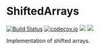 # ShiftedArrays

[![Build Status](https://travis-ci.org/JuliaArrays/ShiftedArrays.jl.svg?branch=master)](https://travis-ci.org/JuliaArrays/ShiftedArrays.jl)
[![codecov.io](http://codecov.io/github/JuliaArrays/ShiftedArrays.jl/coverage.svg?branch=master)](http://codecov.io/github/JuliaArrays/ShiftedArrays.jl?branch=master)
[![](https://img.shields.io/badge/docs-stable-blue.svg)](https://JuliaArrays.github.io/ShiftedArrays.jl/stable/)
[![](https://img.shields.io/badge/docs-dev-blue.svg)](https://JuliaArrays.github.io/ShiftedArrays.jl/dev/)

Implementation of shifted arrays.

